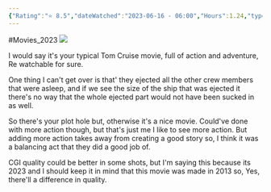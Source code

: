```yaml
---
{"Rating":"⭐ 8.5","dateWatched":"2023-06-16 - 06:00","Hours":1.24,"type":"movie","subType":null,"title":"Oblivion","englishTitle":"Oblivion","year":"2013","dataSource":"OMDbAPI","url":"https://www.imdb.com/title/tt1483013/","id":"tt1483013","genres":["Action","Adventure","Sci-Fi"],"producer":"Joseph Kosinski","duration":"124 min","onlineRating":7,"actors":["Tom Cruise","Morgan Freeman","Andrea Riseborough"],"image":"https://m.media-amazon.com/images/M/MV5BMTQwMDY0MTA4MF5BMl5BanBnXkFtZTcwNzI3MDgxOQ@@._V1_SX300.jpg","released":true,"streamingServices":null,"premiere":"4/19/2013","watched":false,"lastWatched":"","personalRating":0,"tags":["mediaDB/tv/movie"],"dg-publish":true,"permalink":"/media-db/movies/oblivion-2013/","dgPassFrontmatter":true,"noteIcon":"3","created":"2023-11-14T21:08:36.045+05:30","updated":"2023-12-11T18:41:13.238+05:30"}
---
```


#Movies_2023 
<img src="https://m.media-amazon.com/images/M/MV5BMTQwMDY0MTA4MF5BMl5BanBnXkFtZTcwNzI3MDgxOQ@@._V1_SX300.jpg">

I would say it's your typical Tom Cruise movie, full of action and adventure, Re watchable for sure.

One thing I can't get over is that' they ejected all the other crew members that were asleep, and if we see the size of the ship that was ejected it there's no way that the whole ejected part would not have been sucked in as well.

So there's your plot hole but, otherwise it's a nice movie. Could've done with more action though, but that's just me I like to see more action. But adding more action takes away from creating a good story so, I think it was a balancing act that they did a good job of.

CGI quality could be better in some shots, but I'm saying this because its 2023 and I should keep it in mind that this movie was made in 2013 so, Yes, there'll a difference in quality.